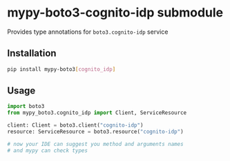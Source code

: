 # mypy-boto3-cognito-idp submodule

Provides type annotations for `boto3.cognito-idp` service

## Installation

```bash
pip install mypy-boto3[cognito_idp]
```

## Usage

```python
import boto3
from mypy_boto3.cognito_idp import Client, ServiceResource

client: Client = boto3.client("cognito-idp")
resource: ServiceResource = boto3.resource("cognito-idp")

# now your IDE can suggest you method and arguments names
# and mypy can check types
```

